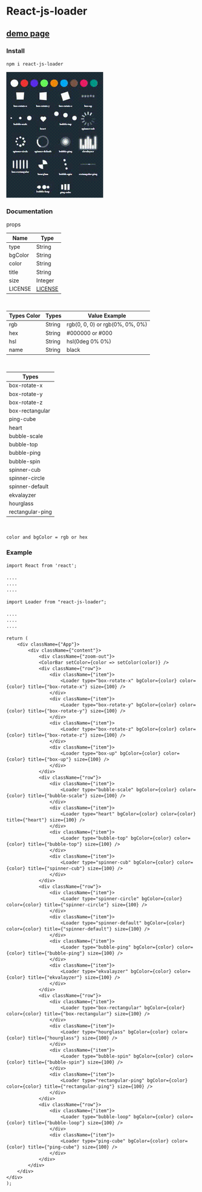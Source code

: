 # React-js-loader

## [demo page](https://amurkhoyetsyan.github.io/smart-loaders/)

### Install

    npm i react-js-loader

<img src="https://raw.githubusercontent.com/AmurKhoyetsyan/react-js-loader/master/img/loader.gif" alt="loader" />

<br />

### Documentation

props

| Name                | Type               |
| ------------------- | ------------------ |
| type                | String             |
| bgColor             | String             |
| color               | String             |
| title               | String             |
| size                | Integer            |
| LICENSE             | [LICENSE](LICENSE) |

<br />

| Types Color          | Types    | Value Example                   |
| -------------------- | -------- | ------------------------------- |
| rgb                  | String   | rgb(0, 0, 0) or rgb(0%, 0%, 0%) |
| hex                  | String   | #000000 or #000                 |
| hsl                  | String   | hsl(0deg 0% 0%)                 |
| name                 | String   | black                           |

<br/>

| Types               |
| ------------------- |
| box-rotate-x        |
| box-rotate-y        |
| box-rotate-z        |
| box-rectangular     |
| ping-cube           |
| heart               |
| bubble-scale        |
| bubble-top          |
| bubble-ping         |
| bubble-spin         |
| spinner-cub         |
| spinner-circle      |
| spinner-default     |
| ekvalayzer          |
| hourglass           |
| rectangular-ping    |

<br />

    color and bgColor = rgb or hex


### Example

    import React from 'react';

    ....
    ....
    ....

    import Loader from "react-js-loader";

    ....
    ....
    ....

    return (
        <div className={"App"}>
            <div className={"content"}>
                <div className={"zoom-out"}>
                <ColorBar setColor={color => setColor(color)} />
                <div className={"row"}>
                    <div className={"item"}>
                        <Loader type="box-rotate-x" bgColor={color} color={color} title={"box-rotate-x"} size={100} />
                    </div>
                    <div className={"item"}>
                        <Loader type="box-rotate-y" bgColor={color} color={color} title={"box-rotate-y"} size={100} />
                    </div>
                    <div className={"item"}>
                        <Loader type="box-rotate-z" bgColor={color} color={color} title={"box-rotate-z"} size={100} />
                    </div>
                    <div className={"item"}>
                        <Loader type="box-up" bgColor={color} color={color} title={"box-up"} size={100} />
                    </div>
                </div>
                <div className={"row"}>
                    <div className={"item"}>
                        <Loader type="bubble-scale" bgColor={color} color={color} title={"bubble-scale"} size={100} />
                    </div>
                    <div className={"item"}>
                        <Loader type="heart" bgColor={color} color={color} title={"heart"} size={100} />
                    </div>
                    <div className={"item"}>
                        <Loader type="bubble-top" bgColor={color} color={color} title={"bubble-top"} size={100} />
                    </div>
                    <div className={"item"}>
                        <Loader type="spinner-cub" bgColor={color} color={color} title={"spinner-cub"} size={100} />
                    </div>
                </div>
                <div className={"row"}>
                    <div className={"item"}>
                        <Loader type="spinner-circle" bgColor={color} color={color} title={"spinner-circle"} size={100} />
                    </div>
                    <div className={"item"}>
                        <Loader type="spinner-default" bgColor={color} color={color} title={"spinner-default"} size={100} />
                    </div>
                    <div className={"item"}>
                        <Loader type="bubble-ping" bgColor={color} color={color} title={"bubble-ping"} size={100} />
                    </div>
                    <div className={"item"}>
                        <Loader type="ekvalayzer" bgColor={color} color={color} title={"ekvalayzer"} size={100} />
                    </div>
                </div>
                <div className={"row"}>
                    <div className={"item"}>
                        <Loader type="box-rectangular" bgColor={color} color={color} title={"box-rectangular"} size={100} />
                    </div>
                    <div className={"item"}>
                        <Loader type="hourglass" bgColor={color} color={color} title={"hourglass"} size={100} />
                    </div>
                    <div className={"item"}>
                        <Loader type="bubble-spin" bgColor={color} color={color} title={"bubble-spin"} size={100} />
                    </div>
                    <div className={"item"}>
                        <Loader type="rectangular-ping" bgColor={color} color={color} title={"rectangular-ping"} size={100} />
                    </div>
                </div>
                <div className={"row"}>
                    <div className={"item"}>
                        <Loader type="bubble-loop" bgColor={color} color={color} title={"bubble-loop"} size={100} />
                    </div>
                    <div className={"item"}>
                        <Loader type="ping-cube" bgColor={color} color={color} title={"ping-cube"} size={100} />
                    </div>
                </div>
            </div>
        </div>
    </div>
    );